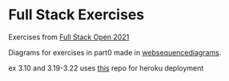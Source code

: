 # Full Stack Exercises

Exercises from [Full Stack Open 2021](https://fullstackopen.com/en/)

Diagrams for exercises in part0 made in [websequencediagrams](https://www.websequencediagrams.com/).

ex 3.10 and 3.19-3.22 uses [this](https://github.com/kcc343/fullstackopen-phonebook_backend) repo for heroku deployment